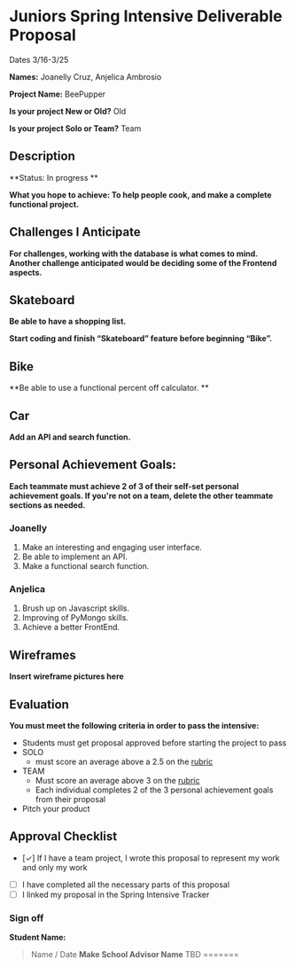 
# Juniors Spring Intensive Deliverable Proposal


Dates 3/16-3/25

**Names:** Joanelly Cruz, Anjelica Ambrosio


**Project Name:** BeePupper


**Is your project New or Old?** Old


**Is your project Solo or Team?** Team




## Description
**Status: In progress **

**What you hope to achieve: To help people cook, and make a complete functional project.**

## Challenges I Anticipate

**For challenges, working with the database is what comes to mind. Another challenge anticipated would 
be deciding some of the Frontend aspects.**

## Skateboard

**Be able to have a shopping list.**

**Start coding and finish “Skateboard” feature before beginning “Bike”.** 

## Bike
**Be able to use a functional percent off calculator. ** 

## Car
**Add an API and search function.** 


## Personal Achievement Goals:

**Each teammate must achieve 2 of 3 of their self-set personal achievement goals. If you're not on a team, delete the other teammate sections as needed.**

### Joanelly

1. Make an interesting and engaging user interface.
2. Be able to implement an API.
3. Make a functional search function.

### Anjelica

1. Brush up on Javascript skills.
2. Improving of PyMongo skills.
3. Achieve a better FrontEnd.


## Wireframes

**Insert wireframe pictures here**


## Evaluation

**You must meet the following criteria in order to pass the intensive:**

- Students must get proposal approved before starting the project to pass
- SOLO 
    - must score an average above a 2.5 on the [rubric]
- TEAM 
    - Must score an average above 3 on the [rubric]
    - Each individual completes 2 of the 3 personal achievement goals from their proposal
- Pitch your product

[rubric]:https://docs.google.com/document/d/1IOQDmohLBEBT-hyr-2vgw1mbZUNsq3fHxVfH0oRmVt0/edit


## Approval Checklist
- [✓] If I have a team project, I wrote this proposal to represent my work and only my work
- [ ] I have completed all the necessary parts of this proposal
- [ ] I linked my proposal in the Spring Intensive Tracker

### Sign off

**Student Name:**                
> Name / Date
**Make School Advisor Name**
> TBD
=======
